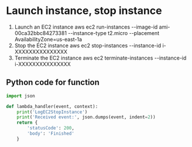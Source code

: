 # Launch instance, stop instance
1. Launch an EC2 instance
aws ec2 run-instances --image-id ami-00ca32bbc84273381 --instance-type t2.micro --placement AvailabilityZone=us-east-1a
2. Stop the EC2 instance
aws ec2 stop-instances --instance-id i-XXXXXXXXXXXXXXX
3. Terminate the EC2 instance
aws ec2 terminate-instances --instance-id i-XXXXXXXXXXXXXXX

## Python code for function
```python
import json

def lambda_handler(event, context):
    print('LogEC2StopInstance')
    print('Received event:', json.dumps(event, indent=2))
    return {
        'statusCode': 200,
        'body': 'Finished'
    }
```
